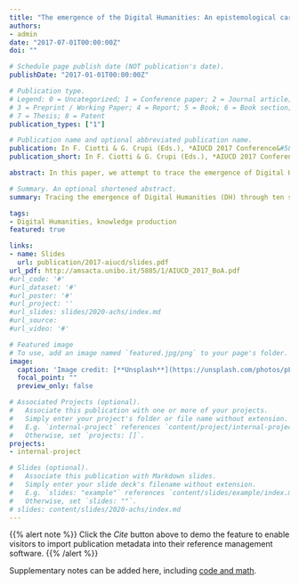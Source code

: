 ```yaml
---
title: "The emergence of the Digital Humanities: An epistemological cartography of thematic issues in French academic journals"
authors:
- admin
date: "2017-07-01T00:00:00Z"
doi: ""

# Schedule page publish date (NOT publication's date).
publishDate: "2017-01-01T00:00:00Z"

# Publication type.
# Legend: 0 = Uncategorized; 1 = Conference paper; 2 = Journal article;
# 3 = Preprint / Working Paper; 4 = Report; 5 = Book; 6 = Book section;
# 7 = Thesis; 8 = Patent
publication_types: ["1"]

# Publication name and optional abbreviated publication name.
publication: In F. Ciotti & G. Crupi (Eds.), *AIUCD 2017 Conference&#58; Il telescopio inverso&#58; Big data e distant reading nelle discipline umanistiche* (pp. 161–166). Florence&#58; Associazione per l’Informatica Umanistica e la Cultura Digitale
publication_short: In F. Ciotti & G. Crupi (Eds.), *AIUCD 2017 Conference&#58; Il telescopio inverso&#58; Big data e distant reading nelle discipline umanistiche* (pp. 161–166). Florence&#58; AIUCD

abstract: In this paper, we attempt to trace the emergence of Digital Humanities (DH) through ten special and thematic issues of French academic journals. The aim is to map the emerging practices and the dynamics of this phenomenon, in terms of research, knowledge production and knowledge dissemination, and the modalities that allow DH to develop new social and editorial assignments.

# Summary. An optional shortened abstract.
summary: Tracing the emergence of Digital Humanities (DH) through ten special and thematic issues of French journals.

tags:
- Digital Humanities, knowledge production
featured: true

links:
- name: Slides
  url: publication/2017-aiucd/slides.pdf
url_pdf: http://amsacta.unibo.it/5885/1/AIUCD_2017_BoA.pdf
#url_code: '#'
#url_dataset: '#'
#url_poster: '#'
#url_project: ''
#url_slides: slides/2020-achs/index.md
#url_source: 
#url_video: '#'

# Featured image
# To use, add an image named `featured.jpg/png` to your page's folder. 
image:
  caption: 'Image credit: [**Unsplash**](https://unsplash.com/photos/pLCdAaMFLTE)'
  focal_point: ""
  preview_only: false

# Associated Projects (optional).
#   Associate this publication with one or more of your projects.
#   Simply enter your project's folder or file name without extension.
#   E.g. `internal-project` references `content/project/internal-project/index.md`.
#   Otherwise, set `projects: []`.
projects:
- internal-project

# Slides (optional).
#   Associate this publication with Markdown slides.
#   Simply enter your slide deck's filename without extension.
#   E.g. `slides: "example"` references `content/slides/example/index.md`.
#   Otherwise, set `slides: ""`.
# slides: content/slides/2020-achs/index.md
---
```


{{% alert note %}}
Click the *Cite* button above to demo the feature to enable visitors to import publication metadata into their reference management software.
{{% /alert %}}

Supplementary notes can be added here, including [code and math](https://sourcethemes.com/academic/docs/writing-markdown-latex/).

